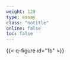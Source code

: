 ```yaml
---
weight: 129
type: essay
class: "notitle"
online: false
toc: false
---
```


{{< q-figure id="1b" >}}
